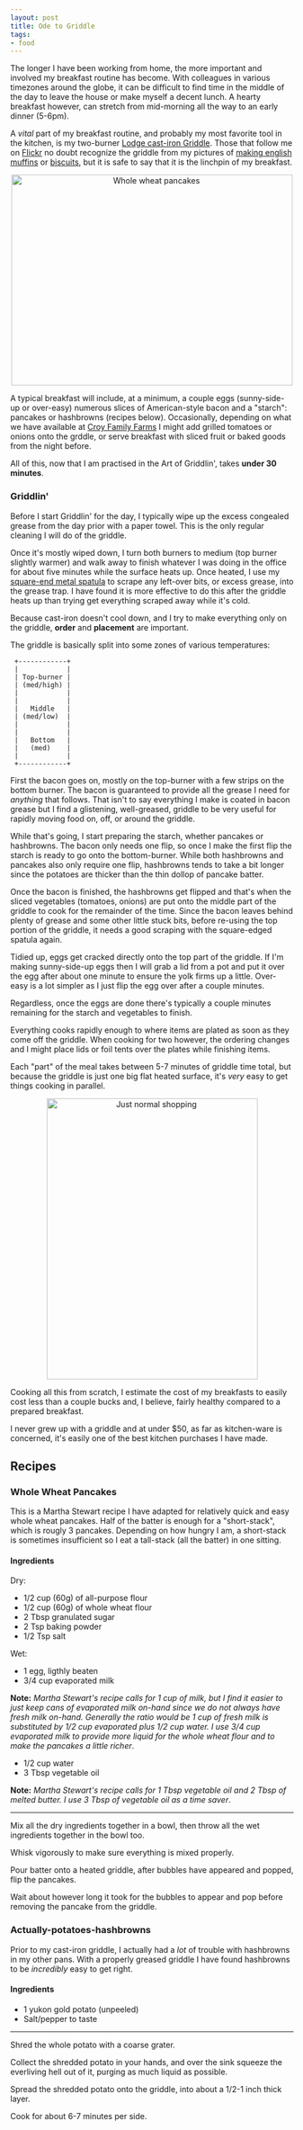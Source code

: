 ```yaml
---
layout: post
title: Ode to Griddle
tags:
- food
---
```


The longer I have been working from home, the more important and involved my
breakfast routine has become. With colleagues in various timezones around the
globe, it can be difficult to find time in the middle of the day to leave the
house or make myself a decent lunch. A hearty breakfast however, can stretch
from mid-morning all the way to an early dinner (5-6pm).

A *vital* part of my breakfast routine, and probably my most favorite tool in
the kitchen, is my two-burner [Lodge cast-iron Griddle](http://a.co/9N6IQWc).
Those that follow me on [Flickr](https://flickr.com/photos/agentdero) no doubt
recognize the griddle from my pictures of [making english muffins](https://www.flickr.com/photos/agentdero/30781757836/) or [biscuits](https://www.flickr.com/photos/agentdero/26934353304/), but it is safe to say that it is the linchpin of my breakfast.

<center><a data-flickr-embed="true"  href="https://www.flickr.com/photos/agentdero/30301481570/" title="Whole wheat pancakes"><img src="https://c3.staticflickr.com/6/5834/30301481570_421d2f00e9.jpg" width="500" height="375" alt="Whole wheat pancakes"></a><script async src="//embedr.flickr.com/assets/client-code.js" charset="utf-8"></script></center>


A typical breakfast will include, at a minimum, a couple eggs (sunny-side-up or over-easy)
numerous slices of American-style bacon and a "starch": pancakes or hashbrowns
(recipes below). Occasionally, depending on what we have available at [Croy Family Farms](https://twitter.com/croyfamilyfarms)
I might add grilled tomatoes or onions onto the grddle, or serve breakfast with
sliced fruit or baked goods from the night before.

All of this, now that I am practised in the Art of Griddlin', takes **under 30
minutes**.

### Griddlin'


Before I start Griddlin' for the day, I typically wipe up the excess congealed
grease from the day prior with a paper towel. This is the only regular
cleaning I will do of the griddle.

Once it's mostly wiped down, I turn both burners to medium (top burner slightly
warmer) and walk away to finish whatever I was doing in the office for about
five minutes while the surface heats up. Once heated, I use my [square-end
metal spatula](http://a.co/dW9XdOA) to scrape any left-over bits, or excess
grease, into the grease trap. I have found it is more effective to do this
after the griddle heats up than trying get everything scraped away while it's
cold.

Because cast-iron doesn't cool down, and I try to make everything only on the
griddle, **order** and **placement** are important.

The griddle is basically split into some zones of various temperatures:

```
 +------------+
 |            |
 | Top-burner |
 | (med/high) |
 |            |
 |            |
 |   Middle   |
 | (med/low)  |
 |            |
 |            |
 |   Bottom   |
 |   (med)    |
 |            |
 +------------+
```

First the bacon goes on, mostly on the top-burner with a few strips on the
bottom burner. The bacon is guaranteed to provide all the grease I need for
*anything* that follows. That isn't to say everything I make is coated in bacon
grease but I find a glistening, well-greased, griddle to be very useful for
rapidly moving food on, off, or around the griddle.

While that's going, I start preparing the starch, whether pancakes or
hashbrowns. The bacon only needs one flip, so once I make the first flip the
starch is ready to go onto the bottom-burner. While both hashbrowns and
pancakes also only require one flip, hashbrowns tends to take a bit longer
since the potatoes are thicker than the thin dollop of pancake batter.


Once the bacon is finished, the hashbrowns get flipped and that's when the
sliced vegetables (tomatoes, onions) are put onto the middle part of the
griddle to cook for the remainder of the time. Since the bacon leaves behind
plenty of grease and some other little stuck bits, before re-using the top
portion of the griddle, it needs a good scraping with the square-edged spatula
again.

Tidied up, eggs get cracked directly onto the top part of the griddle. If I'm
making sunny-side-up eggs then I will grab a lid from a pot and put it over the
egg after about one minute to ensure the yolk firms up a little. Over-easy is a
lot simpler as I just flip the egg over after a couple minutes.

Regardless, once the eggs are done there's typically a couple minutes remaining
for the starch and vegetables to finish.

Everything cooks rapidly enough to where items are plated as soon as they come
off the griddle. When cooking for two however, the ordering changes and I might
place lids or foil tents over the plates while finishing items.

Each "part" of the meal takes between 5-7 minutes of griddle time total, but
because the griddle is just one big flat heated surface, it's _very_ easy to
get things cooking in parallel.


<center><a data-flickr-embed="true"  href="https://www.flickr.com/photos/agentdero/30760230546/" title="Just normal shopping"><img src="https://c3.staticflickr.com/6/5791/30760230546_a1aacded09.jpg" width="375" height="500" alt="Just normal shopping"></a><script async src="//embedr.flickr.com/assets/client-code.js" charset="utf-8"></script></center>

Cooking all this from scratch, I estimate the cost of my breakfasts to easily
cost less than a couple bucks and, I believe, fairly healthy compared to a
prepared breakfast.


I never grew up with a griddle and at under $50, as far as kitchen-ware is
concerned, it's easily one of the best kitchen purchases I have made.



## Recipes

### Whole Wheat Pancakes

This is a Martha Stewart recipe I have adapted for relatively quick and easy
whole wheat pancakes. Half of the batter is enough for a "short-stack", which
is rougly 3 pancakes. Depending on how hungry I am, a short-stack is sometimes
insufficient so I eat a tall-stack (all the batter) in one sitting.



#### Ingredients

Dry:

* 1/2 cup (60g) of all-purpose flour
* 1/2 cup (60g) of whole wheat flour
* 2 Tbsp granulated sugar
* 2 Tsp baking powder
* 1/2 Tsp salt

Wet:

* 1 egg, ligthly beaten
* 3/4 cup evaporated milk

**Note:** *Martha Stewart's recipe calls for 1 cup
of milk, but I find it easier to just keep cans of evaporated milk on-hand
since we do not always have fresh milk on-hand. Generally the ratio would be 1 cup
of fresh milk is substituted by 1/2 cup evaporated plus 1/2 cup water. I use
3/4 cup evaporated milk to provide more liquid for the whole wheat flour and to
make the pancakes a little richer*.

* 1/2 cup water
* 3 Tbsp vegetable oil

**Note:** *Martha Stewart's recipe calls for 1 Tbsp
vegetable oil and 2 Tbsp of melted butter. I use 3 Tbsp of vegetable oil as a
time saver*.

----

Mix all the dry ingredients together in a bowl, then throw all the wet ingredients
together in the bowl too.

Whisk vigorously to make sure everything is mixed properly.

Pour batter onto a heated griddle, after bubbles have appeared and popped, flip
the pancakes.

Wait about however long it took for the bubbles to appear and pop before
removing the pancake from the griddle.


### Actually-potatoes-hashbrowns

Prior to my cast-iron griddle, I actually had a *lot* of trouble with
hashbrowns in my other pans. With a properly greased griddle I have found
hashbrowns to be *incredibly* easy to get right.

#### Ingredients

* 1 yukon gold potato (unpeeled)
* Salt/pepper to taste

----

Shred the whole potato with a coarse grater.

Collect the shredded potato in your hands, and over the sink
squeeze the everliving hell out of it, purging as much liquid as possible.

Spread the shredded potato onto the griddle, into about a 1/2-1 inch thick layer.

Cook for about 6-7 minutes per side.
